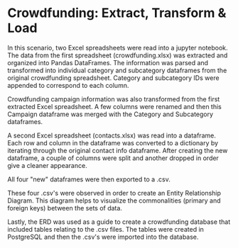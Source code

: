 # Crowdfunding: Extract, Transform & Load

In this scenario, two Excel spreadsheets were read into a jupyter notebook.  The data from the first spreadsheet (crowdfunding.xlsx) was extracted and organized into Pandas DataFrames.  The information was parsed and transformed into individual category and subcategory dataframes from the original crowdfunding spreadsheet.   Category and subcategory IDs were appended to correspond to each column.

Crowdfunding campaign information was also transformed from the first extracted Excel spreadsheet.  A few columns were renamed and then this Campaign dataframe was merged with the Category and Subcategory dataframes.

A second Excel spreadsheet (contacts.xlsx) was read into a dataframe.  Each row and column in the dataframe was converted to a dictionary by iterating through the original contact info dataframe.  After creating the new dataframe, a couple of columns were split and another dropped in order give a cleaner appearance.

All four "new" dataframes were then exported to a .csv.

These four .csv's were observed in order to create an Entity Relationship Diagram.  This diagram helps to visualize the commonalities (primary and foreign keys) between the sets of data.

Lastly, the ERD was used as a guide to create a crowdfunding database that included tables relating to the .csv files.  The tables were created in PostgreSQL and then the .csv's were imported into the database.

